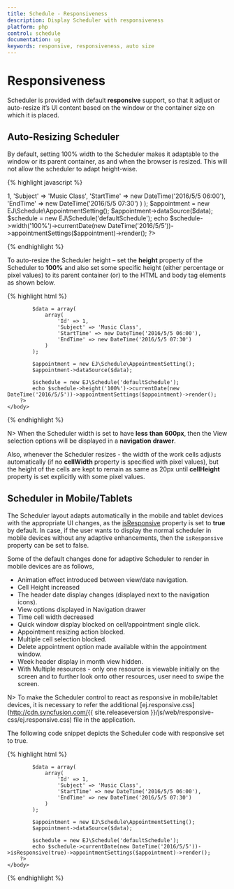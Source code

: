 ```yaml
---
title: Schedule - Responsiveness
description: Display Scheduler with responsiveness
platform: php
control: schedule
documentation: ug
keywords: responsive, responsiveness, auto size
---
```

# Responsiveness

Scheduler is provided with default **responsive** support, so that it adjust or auto-resize it’s UI content based on the window or the container size on which it is placed.

## Auto-Resizing Scheduler

By default, setting 100% width to the Scheduler makes it adaptable to the window or its parent container, as and when the browser is resized. This will not allow the scheduler to adapt height-wise.

{% highlight javascript %}

<?php
    require_once '../EJ/AutoLoad.php';

    $data = array(
        array(
            'Id' => 1,
            'Subject' => 'Music Class',
            'StartTime' => new DateTime('2016/5/5 06:00'),
            'EndTime' => new DateTime('2016/5/5 07:30')
        )
    );

    $appointment = new EJ\Schedule\AppointmentSetting();
    $appointment->dataSource($data);

    $schedule = new EJ\Schedule('defaultSchedule');
    echo $schedule->width('100%')->currentDate(new DateTime('2016/5/5'))->appointmentSettings($appointment)->render();
?>

{% endhighlight %}

To auto-resize the Scheduler height – set the **height** property of the Scheduler to **100%** and also set some specific height (either percentage or pixel values) to its parent container (or) to the HTML and body tag elements as shown below.

{% highlight html %}

<!DOCTYPE html>
<html xmlns="http://www.w3.org/1999/xhtml" style="height:100%">
    <head>
        <title>My first HTML page</title>
        <!-- required CSS REFERENCES -->
        <!-- required SCRIPT REFERENCES -->
    </head>
    <body style="height:100%">
        <?php
            require_once '../EJ/AutoLoad.php';

            $data = array(
                array(
                    'Id' => 1,
                    'Subject' => 'Music Class',
                    'StartTime' => new DateTime('2016/5/5 06:00'),
                    'EndTime' => new DateTime('2016/5/5 07:30')
                )
            );

            $appointment = new EJ\Schedule\AppointmentSetting();
            $appointment->dataSource($data);

            $schedule = new EJ\Schedule('defaultSchedule');
            echo $schedule->height('100%')->currentDate(new DateTime('2016/5/5'))->appointmentSettings($appointment)->render();
        ?>
    </body>
</html>

{% endhighlight %}

N> When the Scheduler width is set to have **less** **than** **600px**, then the View selection options will be displayed in a **navigation** **drawer**.

Also, whenever the Scheduler resizes - the width of the work cells adjusts automatically (if no **cellWidth** property is specified with pixel values), but the height of the cells are kept to remain as same as 20px until **cellHeight** property is set explicitly with some pixel values.

## Scheduler in Mobile/Tablets

The Scheduler layout adapts automatically in the mobile and tablet devices with the appropriate UI changes, as the [isResponsive](/api/js/ejschedule#members:isresponsive) property is set to **true** by default. In case, if the user wants to display the normal scheduler in mobile devices without any adaptive enhancements, then the `isResponsive` property can be set to false.

Some of the default changes done for adaptive Scheduler to render in mobile devices are as follows,

* Animation effect introduced between view/date navigation.
* Cell Height increased
* The header date display changes (displayed next to the navigation icons).
* View options displayed in Navigation drawer
* Time cell width decreased
* Quick window display blocked on cell/appointment single click.
* Appointment resizing action blocked.
* Multiple cell selection blocked.
* Delete appointment option made available within the appointment window.
* Week header display in month view hidden.
* With Multiple resources - only one resource is viewable initially on the screen and to further look onto other resources, user need to swipe the screen.

N> To make the Scheduler control to react as responsive in mobile/tablet devices, it is necessary to refer the additional [ej.responsive.css](http://cdn.syncfusion.com/{{ site.releaseversion }}/js/web/responsive-css/ej.responsive.css) file in the application.

The following code snippet depicts the Scheduler code with responsive set to true.

{% highlight html %}

<!DOCTYPE html>
<html xmlns="http://www.w3.org/1999/xhtml" style="height:100%">
    <head>
        <title>My first HTML page</title>
        <link href="http://cdn.syncfusion.com/{{ site.releaseversion }}/js/web/flat-azure/ej.web.all.min.css" rel="stylesheet" />
        <link href=" http://cdn.syncfusion.com/{{ site.releaseversion }}/js/web/responsive-css/ej.responsive.css" rel="stylesheet" />
        <!-- Other required SCRIPT REFERENCES -->
    </head>
    <body style="height:100%">
        <?php
            require_once '../EJ/AutoLoad.php';

            $data = array(
                array(
                    'Id' => 1,
                    'Subject' => 'Music Class',
                    'StartTime' => new DateTime('2016/5/5 06:00'),
                    'EndTime' => new DateTime('2016/5/5 07:30')
                )
            );

            $appointment = new EJ\Schedule\AppointmentSetting();
            $appointment->dataSource($data);

            $schedule = new EJ\Schedule('defaultSchedule');
            echo $schedule->currentDate(new DateTime('2016/5/5'))->isResponsive(true)->appointmentSettings($appointment)->render();
        ?>
    </body>
</html>

{% endhighlight %}
